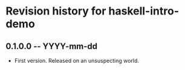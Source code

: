 # Revision history for haskell-intro-demo

## 0.1.0.0 -- YYYY-mm-dd

* First version. Released on an unsuspecting world.
